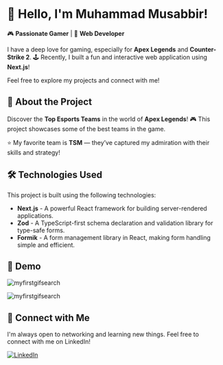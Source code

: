 # 👋 Hello, I'm Muhammad Musabbir!

🎮 **Passionate Gamer** | 🎯 **Web Developer**

I have a deep love for gaming, especially for **Apex Legends** and **Counter-Strike 2**. 🕹️ Recently, I built a fun and interactive web application using **Next.js**!

Feel free to explore my projects and connect with me!

## 📝 About the Project

Discover the **Top Esports Teams** in the world of **Apex Legends**! 🎮 This project showcases some of the best teams in the game.

⭐ My favorite team is **TSM** — they’ve captured my admiration with their skills and strategy!

## 🛠️ Technologies Used

This project is built using the following technologies:

- **Next.js** - A powerful React framework for building server-rendered applications.
- **Zod** - A TypeScript-first schema declaration and validation library for type-safe forms.
- **Formik** - A form management library in React, making form handling simple and efficient.

## 🎥 Demo

![myfirstgifsearch](https://github.com/user-attachments/assets/9f457b2b-6c6d-4bc3-a54c-5b2cbfaa2067)

![myfirstgifsearch](https://github.com/user-attachments/assets/e92ec099-0c9b-4fa2-9534-d97b827cb705)

## 🤝 Connect with Me

I'm always open to networking and learning new things. Feel free to connect with me on LinkedIn!

[![LinkedIn](https://img.shields.io/badge/LinkedIn-%230A66C2?style=for-the-badge&logo=linkedin&logoColor=white)](https://www.linkedin.com/in/muhammad-musabbir/)
